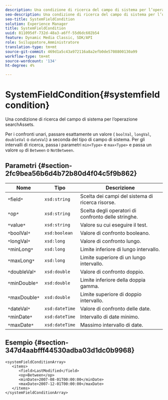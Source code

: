 ```yaml
---
description: Una condizione di ricerca del campo di sistema per l’operazione searchAssets.
seo-description: Una condizione di ricerca del campo di sistema per l’operazione searchAssets.
seo-title: SystemFieldCondition
solution: Experience Manager
title: SystemFieldCondition
uuid: 811095df-732d-48a3-a6ff-55d6dc602b54
feature: Dynamic Media Classic, SDK/API
role: Sviluppatore,Amministratore
translation-type: tm+mt
source-git-commit: 469d1a5c43a972116a8a2efb0de5708800130a99
workflow-type: tm+mt
source-wordcount: '134'
ht-degree: 4%

---
```



# SystemFieldCondition{#systemfieldcondition}

Una condizione di ricerca del campo di sistema per l’operazione searchAssets.

Per i confronti unari, passare esattamente un valore ( `boolVal`, `longVal`, `doubleVal` o `dateVal`) a seconda del tipo di campo di sistema. Per gli intervalli di ricerca, passa i parametri `min<Type>` e `max<Type>` e passa un valore `op` di `Between` o `NotBetween`.

## Parametri {#section-2fc9bea56b6d4b72b80d4f04c5f9b862}

| Nome | Tipo | Descrizione |
|---|---|---|
| `*`field`*` | `xsd:string` | Scelta dei campi del sistema di ricerca risorse. |
| `*`op`*` | `xsd:string` | Scelta degli operatori di confronto delle stringhe. |
| `*`value`*` | `xsd:string` | Valore su cui eseguire il test. |
| `*`boolVal`*` | `xsd:boolean` | Valore di confronto booleano. |
| `*`longVal`*` | `xsd:long` | Valore di confronto lungo. |
| `*`minLong`*` | `xsd:long` | Limite inferiore di lungo intervallo. |
| `*`maxLong`*` | `xsd:long` | Limite superiore di un lungo intervallo. |
| `*`doubleVal`*` | `xsd:double` | Valore di confronto doppio. |
| `*`minDouble`*` | `xsd:double` | Limite inferiore della doppia gamma. |
| `*`maxDouble`*` | `xsd:double` | Limite superiore di doppio intervallo. |
| `*`dateVal`*` | `xsd:dateTime` | Valore di confronto delle date. |
| `*`minDate`*` | `xsd:dateTime` | Intervallo di date minimo. |
| `*`maxDate`*` | `xsd:dateTime` | Massimo intervallo di date. |

## Esempio {#section-347d4aabfff44530adba03d1dc0b9968}

```
<systemFieldConditionArray>
   <items>
      <field>LastModified</field>
      <op>Between</op>
      <minDate>2007-08-01T00:00:00</minDate>
      <maxDate>2007-12-01T00:00:00</maxDate>
   </items>
</systemFieldConditionArray>
```


